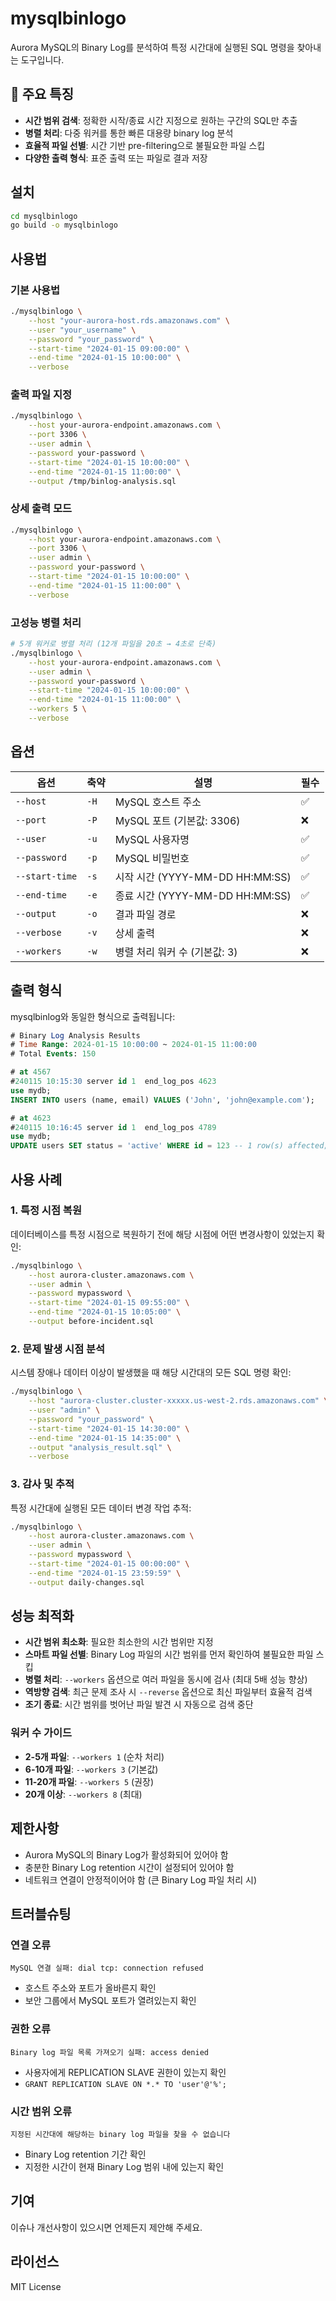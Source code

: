 # mysqlbinlogo

Aurora MySQL의 Binary Log를 분석하여 특정 시간대에 실행된 SQL 명령을 찾아내는 도구입니다.

## 🎯 주요 특징

- **시간 범위 검색**: 정확한 시작/종료 시간 지정으로 원하는 구간의 SQL만 추출
- **병렬 처리**: 다중 워커를 통한 빠른 대용량 binary log 분석
- **효율적 파일 선별**: 시간 기반 pre-filtering으로 불필요한 파일 스킵
- **다양한 출력 형식**: 표준 출력 또는 파일로 결과 저장

## 설치

```bash
cd mysqlbinlogo
go build -o mysqlbinlogo
```

## 사용법

### 기본 사용법

```bash
./mysqlbinlogo \
    --host "your-aurora-host.rds.amazonaws.com" \
    --user "your_username" \
    --password "your_password" \
    --start-time "2024-01-15 09:00:00" \
    --end-time "2024-01-15 10:00:00" \
    --verbose
```

### 출력 파일 지정

```bash
./mysqlbinlogo \
    --host your-aurora-endpoint.amazonaws.com \
    --port 3306 \
    --user admin \
    --password your-password \
    --start-time "2024-01-15 10:00:00" \
    --end-time "2024-01-15 11:00:00" \
    --output /tmp/binlog-analysis.sql
```

### 상세 출력 모드

```bash
./mysqlbinlogo \
    --host your-aurora-endpoint.amazonaws.com \
    --port 3306 \
    --user admin \
    --password your-password \
    --start-time "2024-01-15 10:00:00" \
    --end-time "2024-01-15 11:00:00" \
    --verbose
```

### 고성능 병렬 처리

```bash
# 5개 워커로 병렬 처리 (12개 파일을 20초 → 4초로 단축)
./mysqlbinlogo \
    --host your-aurora-endpoint.amazonaws.com \
    --user admin \
    --password your-password \
    --start-time "2024-01-15 10:00:00" \
    --end-time "2024-01-15 11:00:00" \
    --workers 5 \
    --verbose
```

## 옵션

| 옵션          | 축약 | 설명                           | 필수 |
|---------------|------|--------------------------------|------|
| `--host`      | `-H` | MySQL 호스트 주소              | ✅   |
| `--port`      | `-P` | MySQL 포트 (기본값: 3306)      | ❌   |
| `--user`      | `-u` | MySQL 사용자명                 | ✅   |
| `--password`  | `-p` | MySQL 비밀번호                 | ✅   |
| `--start-time`| `-s` | 시작 시간 (YYYY-MM-DD HH:MM:SS)| ✅   |
| `--end-time`  | `-e` | 종료 시간 (YYYY-MM-DD HH:MM:SS)| ✅   |
| `--output`    | `-o` | 결과 파일 경로                 | ❌   |
| `--verbose`   | `-v` | 상세 출력                      | ❌   |
| `--workers`   | `-w` | 병렬 처리 워커 수 (기본값: 3)  | ❌   |

## 출력 형식

mysqlbinlog와 동일한 형식으로 출력됩니다:

```sql
# Binary Log Analysis Results
# Time Range: 2024-01-15 10:00:00 ~ 2024-01-15 11:00:00
# Total Events: 150

# at 4567
#240115 10:15:30 server id 1  end_log_pos 4623
use mydb;
INSERT INTO users (name, email) VALUES ('John', 'john@example.com');

# at 4623
#240115 10:16:45 server id 1  end_log_pos 4789
use mydb;
UPDATE users SET status = 'active' WHERE id = 123 -- 1 row(s) affected;
```

## 사용 사례

### 1. 특정 시점 복원

데이터베이스를 특정 시점으로 복원하기 전에 해당 시점에 어떤 변경사항이 있었는지 확인:

```bash
./mysqlbinlogo \
    --host aurora-cluster.amazonaws.com \
    --user admin \
    --password mypassword \
    --start-time "2024-01-15 09:55:00" \
    --end-time "2024-01-15 10:05:00" \
    --output before-incident.sql
```

### 2. 문제 발생 시점 분석

시스템 장애나 데이터 이상이 발생했을 때 해당 시간대의 모든 SQL 명령 확인:

```bash
./mysqlbinlogo \
    --host "aurora-cluster.cluster-xxxxx.us-west-2.rds.amazonaws.com" \
    --user "admin" \
    --password "your_password" \
    --start-time "2024-01-15 14:30:00" \
    --end-time "2024-01-15 14:35:00" \
    --output "analysis_result.sql" \
    --verbose
```

### 3. 감사 및 추적

특정 시간대에 실행된 모든 데이터 변경 작업 추적:

```bash
./mysqlbinlogo \
    --host aurora-cluster.amazonaws.com \
    --user admin \
    --password mypassword \
    --start-time "2024-01-15 00:00:00" \
    --end-time "2024-01-15 23:59:59" \
    --output daily-changes.sql
```

## 성능 최적화

- **시간 범위 최소화**: 필요한 최소한의 시간 범위만 지정
- **스마트 파일 선별**: Binary Log 파일의 시간 범위를 먼저 확인하여 불필요한 파일 스킵
- **병렬 처리**: `--workers` 옵션으로 여러 파일을 동시에 검사 (최대 5배 성능 향상)
- **역방향 검색**: 최근 문제 조사 시 `--reverse` 옵션으로 최신 파일부터 효율적 검색
- **조기 종료**: 시간 범위를 벗어난 파일 발견 시 자동으로 검색 중단

### 워커 수 가이드
- **2-5개 파일**: `--workers 1` (순차 처리)
- **6-10개 파일**: `--workers 3` (기본값)  
- **11-20개 파일**: `--workers 5` (권장)
- **20개 이상**: `--workers 8` (최대)

## 제한사항

- Aurora MySQL의 Binary Log가 활성화되어 있어야 함
- 충분한 Binary Log retention 시간이 설정되어 있어야 함
- 네트워크 연결이 안정적이어야 함 (큰 Binary Log 파일 처리 시)

## 트러블슈팅

### 연결 오류
```
MySQL 연결 실패: dial tcp: connection refused
```
- 호스트 주소와 포트가 올바른지 확인
- 보안 그룹에서 MySQL 포트가 열려있는지 확인

### 권한 오류
```
Binary log 파일 목록 가져오기 실패: access denied
```
- 사용자에게 REPLICATION SLAVE 권한이 있는지 확인
- `GRANT REPLICATION SLAVE ON *.* TO 'user'@'%';`

### 시간 범위 오류
```
지정된 시간대에 해당하는 binary log 파일을 찾을 수 없습니다
```
- Binary Log retention 기간 확인
- 지정한 시간이 현재 Binary Log 범위 내에 있는지 확인

## 기여

이슈나 개선사항이 있으시면 언제든지 제안해 주세요.

## 라이선스

MIT License 